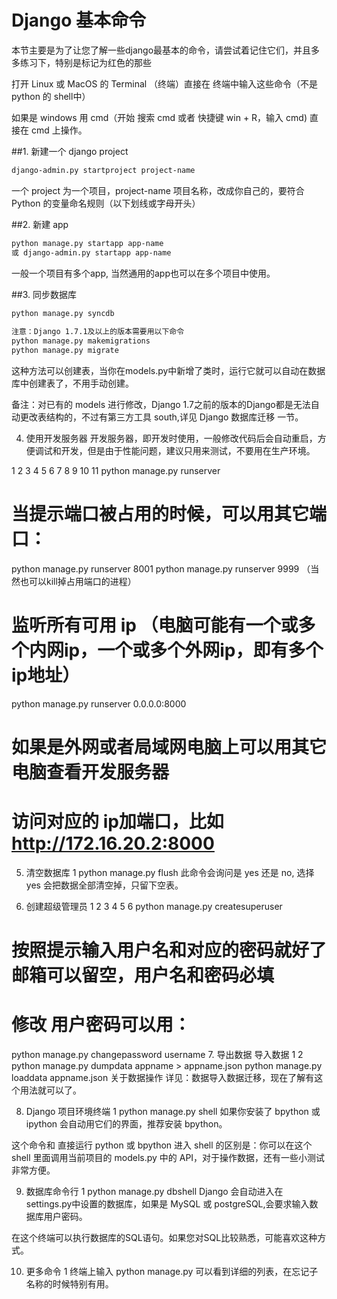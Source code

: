 # Django 基本命令


本节主要是为了让您了解一些django最基本的命令，请尝试着记住它们，并且多多练习下，特别是标记为红色的那些

打开 Linux 或 MacOS 的 Terminal （终端）直接在 终端中输入这些命令（不是 python 的 shell中）

如果是 windows 用 cmd（开始 搜索 cmd 或者 快捷键 win + R，输入 cmd) 直接在 cmd 上操作。


##1. 新建一个 django project

```sh
django-admin.py startproject project-name
```

一个 project 为一个项目，project-name 项目名称，改成你自己的，要符合Python 的变量命名规则（以下划线或字母开头）

##2. 新建 app
```sh
python manage.py startapp app-name
或 django-admin.py startapp app-name
```

一般一个项目有多个app, 当然通用的app也可以在多个项目中使用。

##3. 同步数据库
```sh
python manage.py syncdb
 
注意：Django 1.7.1及以上的版本需要用以下命令
python manage.py makemigrations
python manage.py migrate
```

这种方法可以创建表，当你在models.py中新增了类时，运行它就可以自动在数据库中创建表了，不用手动创建。

备注：对已有的 models 进行修改，Django 1.7之前的版本的Django都是无法自动更改表结构的，不过有第三方工具 south,详见 Django 数据库迁移 一节。

4. 使用开发服务器
开发服务器，即开发时使用，一般修改代码后会自动重启，方便调试和开发，但是由于性能问题，建议只用来测试，不要用在生产环境。

1
2
3
4
5
6
7
8
9
10
11
python manage.py runserver
 
# 当提示端口被占用的时候，可以用其它端口：
python manage.py runserver 8001
python manage.py runserver 9999
（当然也可以kill掉占用端口的进程）
 
# 监听所有可用 ip （电脑可能有一个或多个内网ip，一个或多个外网ip，即有多个ip地址）
python manage.py runserver 0.0.0.0:8000
# 如果是外网或者局域网电脑上可以用其它电脑查看开发服务器
# 访问对应的 ip加端口，比如 http://172.16.20.2:8000
5. 清空数据库
1
python manage.py flush
此命令会询问是 yes 还是 no, 选择 yes 会把数据全部清空掉，只留下空表。

6. 创建超级管理员
1
2
3
4
5
6
python manage.py createsuperuser
 
# 按照提示输入用户名和对应的密码就好了邮箱可以留空，用户名和密码必填
 
# 修改 用户密码可以用：
python manage.py changepassword username
7. 导出数据 导入数据
1
2
python manage.py dumpdata appname > appname.json
python manage.py loaddata appname.json
关于数据操作 详见：数据导入数据迁移，现在了解有这个用法就可以了。

8. Django 项目环境终端
1
python manage.py shell
如果你安装了 bpython 或 ipython 会自动用它们的界面，推荐安装 bpython。

这个命令和 直接运行 python 或 bpython 进入 shell 的区别是：你可以在这个 shell 里面调用当前项目的 models.py 中的 API，对于操作数据，还有一些小测试非常方便。

9. 数据库命令行
1
python manage.py dbshell
Django 会自动进入在settings.py中设置的数据库，如果是 MySQL 或 postgreSQL,会要求输入数据库用户密码。

在这个终端可以执行数据库的SQL语句。如果您对SQL比较熟悉，可能喜欢这种方式。

10. 更多命令
1
终端上输入 python manage.py 可以看到详细的列表，在忘记子名称的时候特别有用。